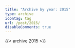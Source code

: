 ```yaml
---
title: "Archive by year: 2015"
type: archive
icontag: tag
url: /post/2015/
disableComments: true
---
```


{{< archive 2015 >}}